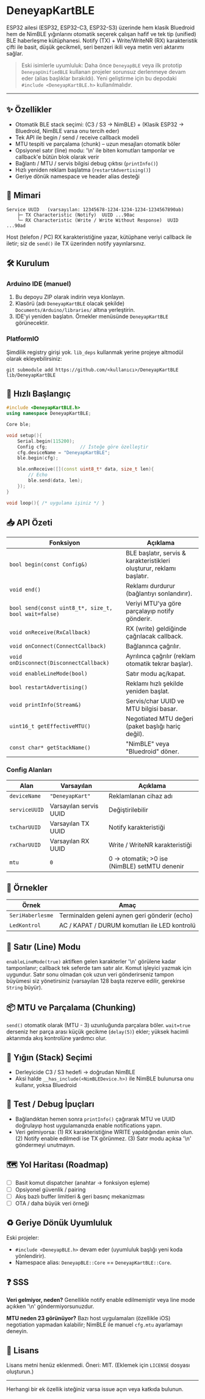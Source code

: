 # DeneyapKartBLE

ESP32 ailesi (ESP32, ESP32-C3, ESP32-S3) üzerinde hem klasik Bluedroid hem de NimBLE yığınlarını otomatik seçerek çalışan hafif ve tek tip (unified) BLE haberleşme kütüphanesi. Notify (TX) + Write/WriteNR (RX) karakteristik çifti ile basit, düşük gecikmeli, seri benzeri ikili veya metin veri aktarımı sağlar.

> Eski isimlerle uyumluluk: Daha önce `DeneyapBLE` veya ilk prototip `DeneyapUnifiedBLE` kullanan projeler sorunsuz derlenmeye devam eder (alias başlıklar bırakıldı). Yeni geliştirme için bu depodaki `#include <DeneyapKartBLE.h>` kullanılmalıdır.

---
## ✨ Özellikler
- Otomatik BLE stack seçimi: (C3 / S3 → NimBLE) + (Klasik ESP32 → Bluedroid, NimBLE varsa onu tercih eder)
- Tek API ile begin / send / receive callback modeli
- MTU tespiti ve parçalama (chunk) – uzun mesajları otomatik böler
- Opsiyonel satır (line) modu: '\n' ile biten komutları tamponlar ve callback'e bütün blok olarak verir
- Bağlantı / MTU / servis bilgisi debug çıktısı (`printInfo()`)
- Hızlı yeniden reklam başlatma (`restartAdvertising()`)
- Geriye dönük namespace ve header alias desteği

## 🧩 Mimari
```
Service UUID   (varsayılan: 12345678-1234-1234-1234-1234567890ab)
	├─ TX Characteristic (Notify)  UUID ...90ac
	└─ RX Characteristic (Write / Write Without Response)  UUID ...90ad
```
Host (telefon / PC) RX karakteristiğine yazar, kütüphane veriyi callback ile iletir; siz de `send()` ile TX üzerinden notify yayınlarsınız.

## 🛠 Kurulum
### Arduino IDE (manuel)
1. Bu depoyu ZIP olarak indirin veya klonlayın.
2. Klasörü (adı `DeneyapKartBLE` olacak şekilde) `Documents/Arduino/libraries/` altına yerleştirin.
3. IDE'yi yeniden başlatın. Örnekler menüsünde `DeneyapKartBLE` görünecektir.

### PlatformIO
Şimdilik registry girişi yok. `lib_deps` kullanmak yerine projeye altmodül olarak ekleyebilirsiniz:
```
git submodule add https://github.com/<kullanıcı>/DeneyapKartBLE lib/DeneyapKartBLE
```

## 🚀 Hızlı Başlangıç
```cpp
#include <DeneyapKartBLE.h>
using namespace DeneyapKartBLE;

Core ble;

void setup(){
	Serial.begin(115200);
	Config cfg;            // İsteğe göre özelleştir
	cfg.deviceName = "DeneyapKartBLE";
	ble.begin(cfg);

	ble.onReceive([](const uint8_t* data, size_t len){
		// Echo
		ble.send(data, len);
	});
}

void loop(){ /* uygulama işiniz */ }
```

## 📥 API Özeti
| Fonksiyon | Açıklama |
|-----------|----------|
| `bool begin(const Config&)` | BLE başlatır, servis & karakteristikleri oluşturur, reklamı başlatır. |
| `void end()` | Reklamı durdurur (bağlantıyı sonlandırır). |
| `bool send(const uint8_t*, size_t, bool wait=false)` | Veriyi MTU'ya göre parçalayıp notify gönderir. |
| `void onReceive(RxCallback)` | RX (write) geldiğinde çağrılacak callback. |
| `void onConnect(ConnectCallback)` | Bağlanınca çağrılır. |
| `void onDisconnect(DisconnectCallback)` | Ayrılınca çağrılır (reklam otomatik tekrar başlar). |
| `void enableLineMode(bool)` | Satır modu aç/kapat. |
| `bool restartAdvertising()` | Reklamı hızlı şekilde yeniden başlat. |
| `void printInfo(Stream&)` | Servis/char UUID ve MTU bilgisi basar. |
| `uint16_t getEffectiveMTU()` | Negotiated MTU değeri (paket başlığı hariç değil). |
| `const char* getStackName()` | "NimBLE" veya "Bluedroid" döner. |

### Config Alanları
| Alan | Varsayılan | Açıklama |
|------|-----------|----------|
| `deviceName` | `"DeneyapKart"` | Reklamlanan cihaz adı |
| `serviceUUID` | Varsayılan servis UUID | Değiştirilebilir |
| `txCharUUID` | Varsayılan TX UUID | Notify karakteristiği |
| `rxCharUUID` | Varsayılan RX UUID | Write / WriteNR karakteristiği |
| `mtu` | `0` | 0 → otomatik; >0 ise (NimBLE) setMTU denenir |

## 📝 Örnekler
| Örnek | Amaç |
|-------|------|
| `SeriHaberlesme` | Terminalden geleni aynen geri gönderir (echo) |
| `LedKontrol` | AC / KAPAT / DURUM komutları ile LED kontrolü |

## 🔡 Satır (Line) Modu
`enableLineMode(true)` aktifken gelen karakterler '\n' görülene kadar tamponlanır; callback tek seferde tam satır alır. Komut işleyici yazmak için uygundur. Satır sonu olmadan çok uzun veri gönderirseniz tampon büyümesi siz yönetirsiniz (varsayılan 128 başta rezerve edilir, gerekirse `String` büyür).

## 📦 MTU ve Parçalama (Chunking)
`send()` otomatik olarak (MTU - 3) uzunluğunda parçalara böler. `wait=true` derseniz her parça arası küçük gecikme (`delay(5)`) ekler; yüksek hacimli aktarımda akış kontrolüne yardımcı olur.

## 🔄 Yığın (Stack) Seçimi
- Derleyicide C3 / S3 hedefi → doğrudan NimBLE
- Aksi halde `__has_include(<NimBLEDevice.h>)` ile NimBLE bulunursa onu kullanır, yoksa Bluedroid

## 🧪 Test / Debug İpuçları
- Bağlandıktan hemen sonra `printInfo()` çağırarak MTU ve UUID doğrulayıp host uygulamanızda enable notifications yapın.
- Veri gelmiyorsa: (1) RX karakteristiğine WRITE yapıldığından emin olun. (2) Notify enable edilmedi ise TX görünmez. (3) Satır modu açıksa '\n' göndermeyi unutmayın.

## 🗺 Yol Haritası (Roadmap)
- [ ] Basit komut dispatcher (anahtar → fonksiyon eşleme)
- [ ] Opsiyonel güvenlik / pairing
- [ ] Akış bazlı buffer limitleri & geri basınç mekanizması
- [ ] OTA / daha büyük veri örneği

## ♻️ Geriye Dönük Uyumluluk
Eski projeler:
- `#include <DeneyapBLE.h>` devam eder (uyumluluk başlığı yeni koda yönlendirir).
- Namespace alias: `DeneyapBLE::Core` == `DeneyapKartBLE::Core`.

## ❓ SSS
**Veri gelmiyor, neden?** Genellikle notify enable edilmemiştir veya line mode açıkken '\n' göndermiyorsunuzdur.

**MTU neden 23 görünüyor?** Bazı host uygulamaları (özellikle iOS) negotiation yapmadan kalabilir; NimBLE ile manuel `cfg.mtu` ayarlamayı deneyin.

## 📄 Lisans
Lisans metni henüz eklenmedi. Öneri: MIT. (Eklemek için `LICENSE` dosyası oluşturun.)

---
Herhangi bir ek özellik isteğiniz varsa issue açın veya katkıda bulunun.


